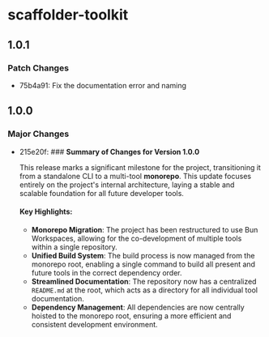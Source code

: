 # scaffolder-toolkit

## 1.0.1

### Patch Changes

- 75b4a91: Fix the documentation error and naming

## 1.0.0

### Major Changes

- 215e20f: ### **Summary of Changes for Version 1.0.0**

  This release marks a significant milestone for the project, transitioning it from a standalone CLI to a multi-tool **monorepo**. This update focuses entirely on the project's internal architecture, laying a stable and scalable foundation for all future developer tools.

  #### **Key Highlights:**
  - **Monorepo Migration**: The project has been restructured to use Bun Workspaces, allowing for the co-development of multiple tools within a single repository.
  - **Unified Build System**: The build process is now managed from the monorepo root, enabling a single command to build all present and future tools in the correct dependency order.
  - **Streamlined Documentation**: The repository now has a centralized `README.md` at the root, which acts as a directory for all individual tool documentation.
  - **Dependency Management**: All dependencies are now centrally hoisted to the monorepo root, ensuring a more efficient and consistent development environment.
